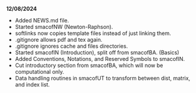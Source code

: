 **12/08/2024**

* Added NEWS.md file.<br>
* Started smacofNW (Newton-Raphson).<br>
* softlinks now copies template files instead of just linking them.<br>
* .gitignore allows pdf and tex again.<br>
* .gitignore ignores cache and files directories.<br>
* Started smacofIN (Introduction), split off from smacofBA. (Basics)<br>
* Added Conventions, Notations, and Reserved Symbols to smacofIN.<br>
* Cut introductory section from smacofBA, which will now be computational only.<br>
* Data handling routines in smacofUT to transform between dist, matrix, and index list.


